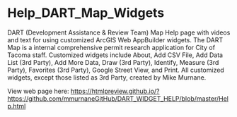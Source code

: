 # Help_DART_Map_Widgets
DART (Development Assistance & Review Team) Map Help page with videos and text for using customized ArcGIS Web AppBuilder widgets. The DART Map is a internal comprehensive permit research application for City of Tacoma staff. Customized widgets include About, Add CSV File, Add Data List (3rd Party), Add More Data,  Draw (3rd Party), Identify, Measure (3rd Party), Favorites (3rd Party), Google Street View, and Print.  All customized widgets, except those listed as 3rd Party, created by Mike Murnane.

View web page here: https://htmlpreview.github.io/?https://github.com/mmurnaneGitHub/DART_WIDGET_HELP/blob/master/Help.html 
